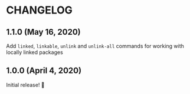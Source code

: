 # CHANGELOG

## 1.1.0 (May 16, 2020)

Add `linked`, `linkable`, `unlink` and `unlink-all` commands for working with locally linked packages

## 1.0.0 (April 4, 2020)

Initial release! :tada:
